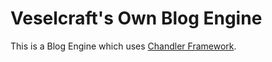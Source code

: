 # Veselcraft's Own Blog Engine

This is a Blog Engine which uses [Chandler Framework](https://github.com/openvk/chandler).
